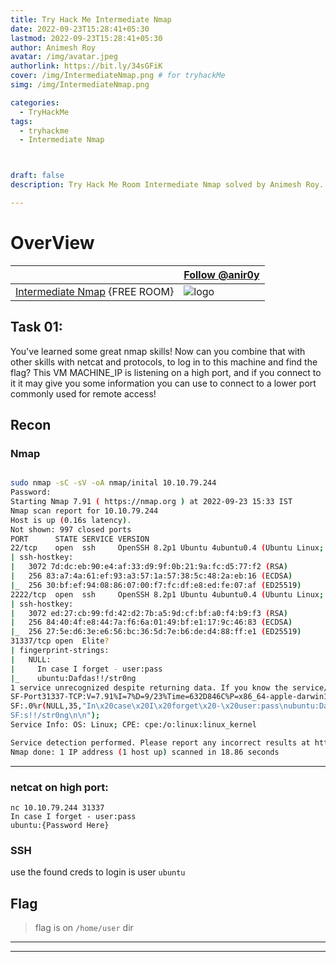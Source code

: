 ```yaml
---
title: Try Hack Me Intermediate Nmap
date: 2022-09-23T15:28:41+05:30
lastmod: 2022-09-23T15:28:41+05:30
author: Animesh Roy
avatar: /img/avatar.jpeg
authorlink: https://bit.ly/34sGFiK
cover: /img/IntermediateNmap.png # for tryhackMe
simg: /img/IntermediateNmap.png

categories:
  - TryHackMe
tags:
  - tryhackme
  - Intermediate Nmap



draft: false
description: Try Hack Me Room Intermediate Nmap solved by Animesh Roy. this is a walkthough. read more...

---
```


# OverView


| <script src="https://tryhackme.com/badge/434937"></script>| <a class="twitter-follow-button" href="https://twitter.com/anir0y" data-size="large"> Follow @anir0y<a>|
|---|---|
|[Intermediate Nmap](https://tryhackme.com/room/intermediatenmap) {FREE ROOM}|![logo](https://tryhackme-images.s3.amazonaws.com/room-icons/01aff3c76024f34b0582ad59e2138bfd.png)|



## Task 01: 

You've learned some great nmap skills! Now can you combine that with other skills with netcat and protocols, to log in to this machine and find the flag? This VM MACHINE_IP is listening on a high port, and if you connect to it it may give you some information you can use to connect to a lower port commonly used for remote access!

## Recon

### Nmap

```bash

sudo nmap -sC -sV -oA nmap/inital 10.10.79.244       
Password:
Starting Nmap 7.91 ( https://nmap.org ) at 2022-09-23 15:33 IST
Nmap scan report for 10.10.79.244
Host is up (0.16s latency).
Not shown: 997 closed ports
PORT      STATE SERVICE VERSION
22/tcp    open  ssh     OpenSSH 8.2p1 Ubuntu 4ubuntu0.4 (Ubuntu Linux; protocol 2.0)
| ssh-hostkey: 
|   3072 7d:dc:eb:90:e4:af:33:d9:9f:0b:21:9a:fc:d5:77:f2 (RSA)
|   256 83:a7:4a:61:ef:93:a3:57:1a:57:38:5c:48:2a:eb:16 (ECDSA)
|_  256 30:bf:ef:94:08:86:07:00:f7:fc:df:e8:ed:fe:07:af (ED25519)
2222/tcp  open  ssh     OpenSSH 8.2p1 Ubuntu 4ubuntu0.4 (Ubuntu Linux; protocol 2.0)
| ssh-hostkey: 
|   3072 ed:27:cb:99:fd:42:d2:7b:a5:9d:cf:bf:a0:f4:b9:f3 (RSA)
|   256 84:40:4f:e8:44:7a:f6:6a:01:49:bf:e1:17:9c:46:83 (ECDSA)
|_  256 27:5e:d6:3e:e6:56:bc:36:5d:7e:b6:de:d4:88:ff:e1 (ED25519)
31337/tcp open  Elite?
| fingerprint-strings: 
|   NULL: 
|     In case I forget - user:pass
|_    ubuntu:Dafdas!!/str0ng
1 service unrecognized despite returning data. If you know the service/version, please submit the following fingerprint at https://nmap.org/cgi-bin/submit.cgi?new-service :
SF-Port31337-TCP:V=7.91%I=7%D=9/23%Time=632D846C%P=x86_64-apple-darwin17.7
SF:.0%r(NULL,35,"In\x20case\x20I\x20forget\x20-\x20user:pass\nubuntu:Dafda
SF:s!!/str0ng\n\n");
Service Info: OS: Linux; CPE: cpe:/o:linux:linux_kernel

Service detection performed. Please report any incorrect results at https://nmap.org/submit/ .
Nmap done: 1 IP address (1 host up) scanned in 18.86 seconds
```

---

### netcat on high port: 

```
nc 10.10.79.244 31337             
In case I forget - user:pass
ubuntu:{Password Here}
```

### SSH

use the found creds to login is user `ubuntu`

## Flag

>  flag is on `/home/user` dir

---



---
<!-- Google Ads -->

<script async src="https://pagead2.googlesyndication.com/pagead/js/adsbygoogle.js"></script>
<ins class="adsbygoogle"
     style="display:block; text-align:center;"
     data-ad-layout="in-article"
     data-ad-format="fluid"
     data-ad-client="ca-pub-3526678290068011"
     data-ad-slot="7160066188"></ins>
<script>
     (adsbygoogle = window.adsbygoogle || []).push({});
</script>
<!-- END -->


<script data-name="BMC-Widget" data-cfasync="false" src="https://cdnjs.buymeacoffee.com/1.0.0/widget.prod.min.js" data-id="anir0y" data-description="Support me on Buy me a coffee!" data-message="" data-color="#5F7FFF" data-position="Right" data-x_margin="18" data-y_margin="18"></script>

<!-- EOF -->
